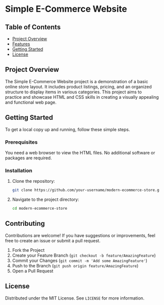 # Simple E-Commerce Website

## Table of Contents

- [Project Overview](#project-overview)
- [Features](#features)
- [Getting Started](#getting-started)
- [License](#license)

## Project Overview

The Simple E-Commerce Website project is a demonstration of a basic online store layout. It includes product listings, pricing, and an organized structure to display items in various categories. This project aims to practice and showcase HTML and CSS skills in creating a visually appealing and functional web page.

## Getting Started

To get a local copy up and running, follow these simple steps.

### Prerequisites

You need a web browser to view the HTML files. No additional software or packages are required.

### Installation

1. Clone the repository:
   ```sh
   git clone https://github.com/your-username/modern-ecommerce-store.git
   ```
2. Navigate to the project directory:
   ```sh
   cd modern-ecommerce-store
   ```

## Contributing

Contributions are welcome! If you have suggestions or improvements, feel free to create an issue or submit a pull request.

1. Fork the Project
2. Create your Feature Branch (`git checkout -b feature/AmazingFeature`)
3. Commit your Changes (`git commit -m 'Add some AmazingFeature'`)
4. Push to the Branch (`git push origin feature/AmazingFeature`)
5. Open a Pull Request

## License

Distributed under the MIT License. See `LICENSE` for more information.